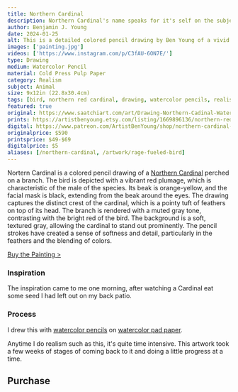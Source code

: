 ```yaml
---
title: Northern Cardinal
description: Northern Cardinal's name speaks for it's self on the subject of this watercolor pencil drawing. A brightly colored bird I am fond of.
author: Benjamin J. Young
date: 2024-01-25
alt: This is a detailed colored pencil drawing by Ben Young of a vivid red cardinal perched on a snowy branch.
images: ['painting.jpg']
videos: ['https://www.instagram.com/p/C3fAU-6ON7E/']
type: Drawing
medium: Watercolor Pencil
material: Cold Press Pulp Paper
category: Realism
subject: Animal
size: 9x12in (22.8x30.4cm)
tags: [bird, northern red cardinal, drawing, watercolor pencils, realism, animal art]
featured: true
original: https://www.saatchiart.com/art/Drawing-Northern-Cadinal-Watercolor-Pencil-Drawing/2418035/11491525/view
prints: https://artistbenyoung.etsy.com/listing/1669896136/northern-red-cardinal-bird-drawing-with
digital: https://www.patreon.com/ArtistBenYoung/shop/northern-cardinal-139662
originalprice: $590
printsprice: $49-$69
digitalprice: $5
aliases: [/northern-cardinal, /artwork/rage-fueled-bird]
---
```


Nortern Cardinal is a colored pencil drawing of a [Northern Cardinal](https://www.allaboutbirds.org/guide/Northern_Cardinal/overview) perched on a branch. The bird is depicted with a vibrant red plumage, which is characteristic of the male of the species. Its beak is orange-yellow, and the facial mask is black, extending from the beak around the eyes. The drawing captures the distinct crest of the cardinal, which is a pointy tuft of feathers on top of its head. The branch is rendered with a muted gray tone, contrasting with the bright red of the bird. The background is a soft, textured gray, allowing the cardinal to stand out prominently. The pencil strokes have created a sense of softness and detail, particularly in the feathers and the blending of colors.

[Buy the Painting >](#purchase)

### Inspiration ###

The inspiration came to me one morning, after watching a Cardinal eat some seed I had left out on my back patio.

### Process ###

I drew this with [watercolor pencils](https://www.dpbolvw.net/click-101118598-13717235?url=https%3A%2F%2Fwww.dickblick.com%2Fitems%2Ffaber-castell-albrecht-durer-watercolor-pencils-set-of-24%2F%3Fclicktracking%3Dtrue%26wmcp%3Dpla%26wmcid%3Ditems%26wmckw%3D20567-0249%26country%3Dus%26currency%3Dusd&cjsku=20567-0249) on [watercolor pad paper](https://www.jdoqocy.com/click-101118598-13717235?url=https%3A%2F%2Fwww.dickblick.com%2Fitems%2Ffaber-castell-watercolor-pad-9x-12-90-lb-15-sheets%2F%3Fclicktracking%3Dtrue%26wmcp%3Dpla%26wmcid%3Ditems%26wmckw%3D10163-1001%26country%3Dus%26currency%3Dusd&cjsku=10163-1001).

Anytime I do realism such as this, it's quite time intensive. This artwork took a few weeks of stages of coming back to it and doing a little progress at a time.


## Purchase ##
